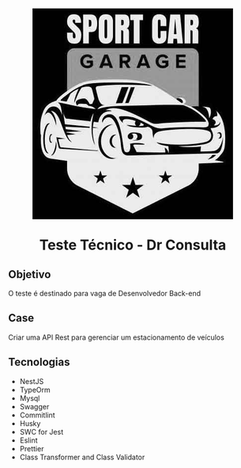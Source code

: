 <h1 align="center">

![Parking](https://raw.githubusercontent.com/newerton/desafio-entrevista-nodejs/main/public/logo.jpg)

  <a>
    Teste Técnico - Dr Consulta
  </a>
</h1>

## Objetivo
O teste é destinado para vaga de Desenvolvedor Back-end

## Case
Criar uma API Rest para gerenciar um estacionamento de veículos

## Tecnologias
- NestJS
- TypeOrm
- Mysql
- Swagger
- Commitlint
- Husky
- SWC for Jest
- Eslint
- Prettier
- Class Transformer and Class Validator
